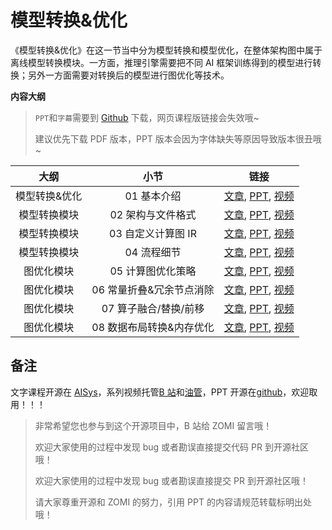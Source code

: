 <!--Copyright © ZOMI 适用于[License](https://github.com/chenzomi12/AISystem)版权许可-->

# 模型转换&优化

《模型转换&优化》在这一节当中分为模型转换和模型优化，在整体架构图中属于离线模型转换模块。一方面，推理引擎需要把不同 AI 框架训练得到的模型进行转换；另外一方面需要对转换后的模型进行图优化等技术。

**内容大纲**

> `PPT`和`字幕`需要到 [Github](https://github.com/chenzomi12/AISystem) 下载，网页课程版链接会失效哦~
>
> 建议优先下载 PDF 版本，PPT 版本会因为字体缺失等原因导致版本很丑哦~

| 大纲 | 小节 | 链接|
|:--:|:--:|:--:|
| 模型转换&优化| 01 基本介绍 | [文章](./01Introduction.md), [PPT](./01Introduction.pdf), [视频](https://www.bilibili.com/video/BV1724y1z7ep/) |
| 模型转换模块 | 02 架构与文件格式| [文章](./02Principle.md), [PPT](./02Principle.pdf), [视频](https://www.bilibili.com/video/BV13P4y167sr/) |
| 模型转换模块 | 03 自定义计算图 IR | [文章](./03IR.md), [PPT](./03IR.pdf), [视频](https://www.bilibili.com/video/BV1rx4y177R9/) |
| 模型转换模块 | 04 流程细节 | [文章](./04Detail.md), [PPT](./04Detail.pdf), [视频](https://www.bilibili.com/video/BV13341197zU/) |
| 图优化模块| 05 计算图优化策略| [文章](./05Optimizer.md), [PPT](./05Optimizer.pdff), [视频](https://www.bilibili.com/video/BV1g84y1L7tF/) |
| 图优化模块| 06 常量折叠&冗余节点消除| [文章](./06Basic.md), [PPT](./06Basic.pdf), [视频](https://www.bilibili.com/video/BV1fA411r7hr/) |
| 图优化模块| 07 算子融合/替换/前移 | [文章](./06Basic.md), [PPT](./06Basic.pdf), [视频](https://www.bilibili.com/video/BV1Qj411T7Ef/) |
| 图优化模块| 08 数据布局转换&内存优化| [文章](./07Extend.md), [PPT](./07Extend.pdf), [视频](https://www.bilibili.com/video/BV1Ae4y1N7u7/) |

## 备注

文字课程开源在 [AISys](https://chenzomi12.github.io/)，系列视频托管[B 站](https://space.bilibili.com/517221395)和[油管](https://www.youtube.com/@ZOMI666/videos)，PPT 开源在[github](https://github.com/chenzomi12/AISystem)，欢迎取用！！！

> 非常希望您也参与到这个开源项目中，B 站给 ZOMI 留言哦！
> 
> 欢迎大家使用的过程中发现 bug 或者勘误直接提交代码 PR 到开源社区哦！
>
> 欢迎大家使用的过程中发现 bug 或者勘误直接提交 PR 到开源社区哦！
>
> 请大家尊重开源和 ZOMI 的努力，引用 PPT 的内容请规范转载标明出处哦！